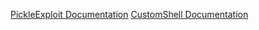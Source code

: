 [PickleExploit Documentation](https://mauricelambert.github.io/info/python/security/PickleExploit.html)
[CustomShell Documentation](https://mauricelambert.github.io/info/python/code/CustomShell.html)
